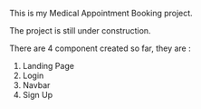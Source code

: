 This is my Medical Appointment Booking project.

The project is still under construction.

There are 4 component created so far, they are :
1. Landing Page
2. Login
3. Navbar
4. Sign Up
